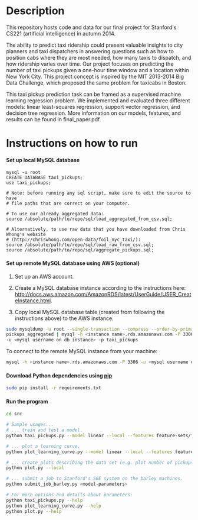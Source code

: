 Description
==============
This repository hosts code and data for our final project for Stanford's CS221 (artificial intelligence)
in autumn 2014.

The ability to predict taxi ridership could present valuable insights to city planners and taxi dispatchers in
answering questions such as how to position cabs where they are most needed, how many taxis to dispatch, and how
ridership varies over time. Our project focuses on predicting the number of taxi pickups given a one-hour time
window and a location within New York City. This project concept is inspired by the MIT 2013-2014 Big Data
Challenge, which proposed the same problem for taxicabs in Boston.

This taxi pickup prediction task can be framed as a supervised machine learning regression problem. We implemented
and evaluated three different models: linear least-squares regression, support vector regression, and decision tree
regression. More information on our models, features, and results can be found in final_paper.pdf.


Instructions on how to run
===========================

#### Set up local MySQL database
```MySQL
mysql -u root
CREATE DATABASE taxi_pickups;
use taxi_pickups;

# Note: before running any sql script, make sure to edit the source to have
# file paths that are correct on your computer.

# To use our already aggregated data:
source /absolute/path/to/repo/sql/load_aggregated_from_csv.sql;

# Alternatively, to use raw data that you have downloaded from Chris Whong's website
# (http://chriswhong.com/open-data/foil_nyc_taxi/):
source /absolute/path/to/repo/sql/load_raw_from_csv.sql;
source /absolute/path/to/repo/sql/aggregate_pickups.sql;
```

#### Set up remote MySQL database using AWS (optional)
1. Set up an AWS account.

2. Create a MySQL database instance according to the instructions here: http://docs.aws.amazon.com/AmazonRDS/latest/UserGuide/USER_CreateInstance.html.

3. Copy local MySQL database table (created from following the instructions above) to the AWS instance.
```bash
sudo mysqldump -u root --single-transaction --compress --order-by-primary taxi_pickups \
pickups_aggregated | mysql -h <instance name>.rds.amazonaws.com -P 3306 \
-u <mysql username on db instance> -p taxi_pickups
```

To connect to the remote MySQL instance from your machine:
```bash
mysql -h <instance name>.rds.amazonaws.com -P 3306 -u <mysql username on db instance> -p taxi_pickups
```

#### Download Python dependencies using [pip](https://pip.pypa.io/en/latest/)
```bash
sudo pip install -r requirements.txt
```

#### Run the program
```bash
cd src

# Sample usages...
# ... train and test a model.
python taxi_pickups.py --model linear --local --features feature-sets/features1.cfg --verbose

# ... plot a learning curve.
python plot_learning_curve.py --model linear --local --features feature-sets/features1.cfg --verbose

# ... create plots describing the data set (e.g. plot number of pickups by hour of day).
python plot.py --local

# ... submit a job to Stanford's SGE system on the barley machines.
python submit_job_barley.py <model-parameters>

# For more options and details about parameters:
python taxi_pickups.py --help
python plot_learning_curve.py --help
python plot.py --help
```

